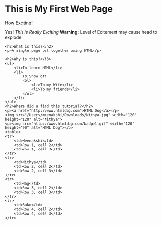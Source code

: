 <!DOCTYPE html>
<html>
<head>
	<title>My First Web Page</title>
	<link rel="stylesheet" href="style.css">
</head>
<body>
	<h1>This is My First Web Page</h1>
	How Exciting!<br>
	<p>Yes! <em>This is Really Exciting</em> <strong>Warning:</strong> Level of Ecitement may cause head to explode</p>
	
	<h2>What is this?</h2>
	<p>A single page put together using HTML</p>
	
	<h2>Why is this?</h3>
	<ul>
		<li>To learn HTML</li>
		<li>
			To Show off
			<ol>
				<li>To my Wife</li>
				<li>To my friends</li>
			</ol>
		</li>
	</ul>
	<h2>Where did u find this tutorial?</h2>
	<p><a href="http://www.htmldog.com">HTML Dog</a></p>
	<img src="/Users/meenakshi/Downloads/Nithya.jpg" width="120" height="120" alt="Nithya">
	<p><img src="http://www.htmldog.com/badge1.gif" width="120" height="90" alt="HTML Dog"></p>
	<table>
    <tr>
        <td>Meenakshi</td>
        <td>Row 1, cell 2</td>
        <td>Row 1, cell 3</td>
    </tr>
    <tr>
        <td>Nithya</td>
        <td>Row 2, cell 2</td>
        <td>Row 2, cell 3</td>
    </tr>
    <tr>
        <td>Nag</td>
        <td>Row 3, cell 2</td>
        <td>Row 3, cell 3</td>
    </tr>
    <tr>
        <td>Buko</td>
        <td>Row 4, cell 2</td>
        <td>Row 4, cell 3</td>
    </tr>
</table>
</body>
</html>
